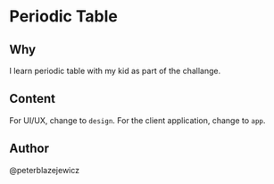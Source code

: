 # Periodic Table

## Why

I learn periodic table with my kid as part of the challange. 

## Content

For UI/UX, change to `design`. For the client application, change to `app`.

## Author

@peterblazejewicz